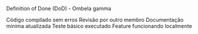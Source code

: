 Definition of Done (DoD) - Ombela gamma

Código compilado sem erros
Revisão por outro membro
Documentação mínima atualizada
Teste básico executado
Feature funcionando localmente
